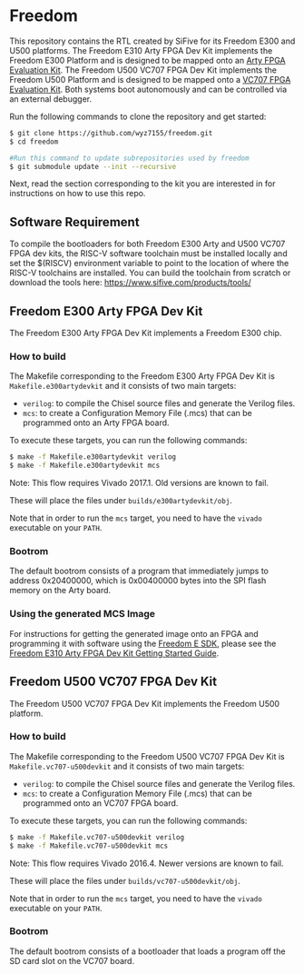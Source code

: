 Freedom
=======

This repository contains the RTL created by SiFive for its Freedom E300 and U500
platforms. The Freedom E310 Arty FPGA Dev Kit implements the Freedom E300
Platform and is designed to be mapped onto an [Arty FPGA Evaluation
Kit](https://www.xilinx.com/products/boards-and-kits/arty.html). The Freedom
U500 VC707 FPGA Dev Kit implements the Freedom U500 Platform and is designed to
be mapped onto a [VC707 FPGA Evaluation
Kit](https://www.xilinx.com/products/boards-and-kits/ek-v7-vc707-g.html).
Both systems boot autonomously and can be controlled via an external debugger.

Run the following commands to clone the repository and get started:

```sh
$ git clone https://github.com/wyz7155/freedom.git
$ cd freedom

#Run this command to update subrepositories used by freedom
$ git submodule update --init --recursive
```

Next, read the section corresponding to the kit you are interested in for
instructions on how to use this repo.

Software Requirement
--------------------

To compile the bootloaders for both Freedom E300 Arty and U500 VC707
FPGA dev kits, the RISC-V software toolchain must be installed locally and
set the $(RISCV) environment variable to point to the location of where the
RISC-V toolchains are installed. You can build the toolchain from scratch
or download the tools here: https://www.sifive.com/products/tools/


Freedom E300 Arty FPGA Dev Kit
------------------------------

The Freedom E300 Arty FPGA Dev Kit implements a Freedom E300 chip.

### How to build

The Makefile corresponding to the Freedom E300 Arty FPGA Dev Kit is
`Makefile.e300artydevkit` and it consists of two main targets:

- `verilog`: to compile the Chisel source files and generate the Verilog files.
- `mcs`: to create a Configuration Memory File (.mcs) that can be programmed
onto an Arty FPGA board.

To execute these targets, you can run the following commands:

```sh
$ make -f Makefile.e300artydevkit verilog
$ make -f Makefile.e300artydevkit mcs
```

Note: This flow requires Vivado 2017.1. Old versions are known to fail.

These will place the files under `builds/e300artydevkit/obj`.

Note that in order to run the `mcs` target, you need to have the `vivado`
executable on your `PATH`.

### Bootrom

The default bootrom consists of a program that immediately jumps to address
0x20400000, which is 0x00400000 bytes into the SPI flash memory on the Arty
board.

### Using the generated MCS Image

For instructions for getting the generated image onto an FPGA and programming it with software using the [Freedom E SDK](https://github.com/sifive/freedom-e-sdk), please see the [Freedom E310 Arty FPGA Dev Kit Getting Started Guide](https://www.sifive.com/documentation/freedom-soc/freedom-e300-arty-fpga-dev-kit-getting-started-guide/).

Freedom U500 VC707 FPGA Dev Kit
-------------------------------

The Freedom U500 VC707 FPGA Dev Kit implements the Freedom U500 platform.

### How to build

The Makefile corresponding to the Freedom U500 VC707 FPGA Dev Kit is
`Makefile.vc707-u500devkit` and it consists of two main targets:

- `verilog`: to compile the Chisel source files and generate the Verilog files.
- `mcs`: to create a Configuration Memory File (.mcs) that can be programmed
onto an VC707 FPGA board.

To execute these targets, you can run the following commands:

```sh
$ make -f Makefile.vc707-u500devkit verilog
$ make -f Makefile.vc707-u500devkit mcs
```

Note: This flow requires Vivado 2016.4. Newer versions are known to fail.

These will place the files under `builds/vc707-u500devkit/obj`.

Note that in order to run the `mcs` target, you need to have the `vivado`
executable on your `PATH`.

### Bootrom

The default bootrom consists of a bootloader that loads a program off the SD
card slot on the VC707 board.
